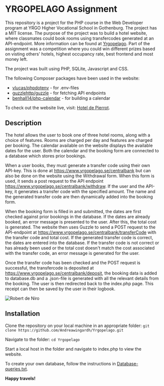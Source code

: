 # YRGOPELAGO Assignment
This repository is a project for the PHP course in the Web Developer program at YRGO Higher Vocational School in Gothenburg. The project has a MIT license. The purpose of the project was to build a hotel website, where classmates could book rooms using transfercodes generated at an API-endpoint. More information can be found at [Yrgopelago](https://www.yrgopelago.se/). Part of the assignment was a competition where you could win different prizes based on visting others' hotels, highest occupancy rate, best frontend and most money left.

The project was built using PHP, SQLite, Javascript and CSS.

The following Composer packages have been used in the website:
* [vlucas/phpdotenv](https://github.com/vlucas/phpdotenv) - for .env-files
* [guzzlehttp/guzzle](https://github.com/guzzle/guzzle) - for fetching API endpoints
* [benhall14/php-calendar](https://github.com/benhall14/php-calendar) - for building a calendar

To check out the website live, visit: [Hotel de Pierrot](https://andreawingardh.se/clown-island).

## Description
The hotel allows the user to book one of three hotel rooms, along with a choice of features. Rooms are charged per day and features are charged per booking. The calendar available on the website displays the available dates for the user. Both the calendar and the booking form are connected to a database which stores prior bookings.

When a user books, they must generate a transfer code using their own API-key. This is done at https://www.yrgopelago.se/centralbank but can also be done on the website using the Withdrawal form. When this form is used, it sends a post request to the API endpoint https://www.yrgopelago.se/centralbank/withdraw. If the user and the API-key, it generates a transfer code with the specified amount. The name and the generated transfer code are then dynamically added into the booking form.

When the booking form is filled in and submitted, the dates are first checked against prior bookings in the database. If the dates are already booked, an error message is presented to the user. After this, the total cost is generated. The website then uses Guzzle to send a POST request to the API-endpoint at https://www.yrgopelago.se/centralbank/transferCode with the transfer code and total cost. If the generated transfer code is correct, the dates are entered into the database. If the transfer code is not correct or has already been used or the total cost doesn't match the cost associated with the transfer code, an error message is generated for the user.

Once the transfer code has been checked and the POST request is successful, the transfercode is deposited at https://www.yrgopelago.se/centralbank/deposit, the booking data is added to database.db and a .json-file is generated with all the relevant details from the booking. The user is then redirected back to the index.php page. This receipt can then be saved by the user in their logbook.

![Robert de Niro](https://i.giphy.com/media/v1.Y2lkPTc5MGI3NjExbTV2cW8xOHJyZTgzdXVocTZmbXdsM3NyNXplNDVxcWd5azhvNWNzNiZlcD12MV9pbnRlcm5hbF9naWZfYnlfaWQmY3Q9Zw/LD7LJhWI2u1lqf5oUD/giphy.gif)

## Installation
Clone the repository on your local machine in an appropriate folder:
``` git clone https://github.com/Andreawingardh/Yrgopelago.git ```

Navigate to the folder:
```cd Yrgopelago ```

Start a local host in the folder and navigate to index.php to view the website.

To create your own database, follow the instructions in [Database-queries.txt](/app/database/database-queries.txt).

**Happy travels!**

